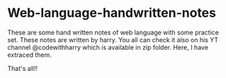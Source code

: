 # Web-language-handwritten-notes

These are some hand written notes of web language with some practice set. These notes are written by harry. You all can check it also on his YT channel @codewithharry which is available in zip folder. Here, I have extraced them.

That's all!!


